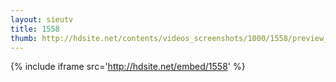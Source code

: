 ```yaml
---
layout: sieutv
title: 1558
thumb: http://hdsite.net/contents/videos_screenshots/1000/1558/preview_360p.mp4.jpg
---
```

{% include iframe src='http://hdsite.net/embed/1558' %}
 

